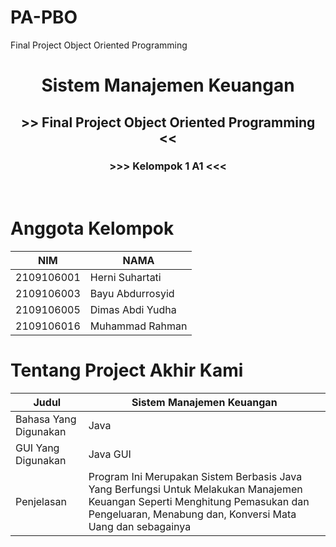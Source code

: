 # PA-PBO
Final Project Object Oriented Programming 

<div align="center">
  <h1>Sistem Manajemen Keuangan</h1>
  <h2> >> Final Project Object Oriented Programming << </h2>
  <h3> >>> Kelompok 1 A1 <<< </h3>
</div>
<br>

# Anggota Kelompok
| NIM                 | NAMA                  |
|---------------------|-----------------------|
| 2109106001          | Herni Suhartati       |
| 2109106003          | Bayu Abdurrosyid      |
| 2109106005          | Dimas Abdi Yudha      |
| 2109106016          | Muhammad Rahman       |


# Tentang Project Akhir Kami
| Judul                 | Sistem Manajemen Keuangan       |
|-----------------------|---------------------------------|
| Bahasa Yang Digunakan | Java                            |
| GUI Yang Digunakan    | Java GUI                        |
| Penjelasan            | Program Ini Merupakan Sistem Berbasis Java Yang Berfungsi Untuk Melakukan Manajemen Keuangan Seperti Menghitung Pemasukan dan Pengeluaran, Menabung dan, Konversi Mata Uang dan sebagainya|

